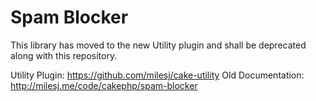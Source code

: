 # Spam Blocker #

This library has moved to the new Utility plugin and shall be deprecated along with this repository.

Utility Plugin: https://github.com/milesj/cake-utility
Old Documentation: http://milesj.me/code/cakephp/spam-blocker
